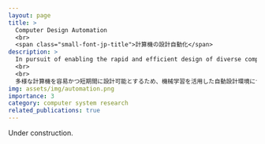 ```yaml
---
layout: page
title: >
  Computer Design Automation
  <br>
  <span class="small-font-jp-title">計算機の設計自動化</span>
description: >
  In pursuit of enabling the rapid and efficient design of diverse computer systems, I conduct research on an automated design environment leveraging machine learning.
  <br>
  <br>
  多様な計算機を容易かつ短期間に設計可能とするため、機械学習を活用した自動設計環境についての研究をおこなっています。
img: assets/img/automation.png
importance: 3
category: computer system research
related_publications: true
---
```


<i class="fa-solid fa-person-digging"></i> Under construction.